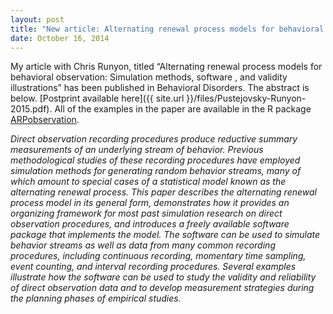 ```yaml
---
layout: post
title: "New article: Alternating renewal process models for behavioral observation"
date: October 16, 2014
---
```


My article with Chris Runyon, titled “Alternating renewal process models for behavioral observation: Simulation methods, software , and validity illustrations” has been published in Behavioral Disorders. The abstract is below. [Postprint available here]({{ site.url }}/files/Pustejovsky-Runyon-2015.pdf). All of the examples in the paper are available in the R package [ARPobservation](https://cran.r-project.org/web/packages/ARPobservation/).

_Direct observation recording procedures produce reductive summary measurements of an underlying stream of behavior. Previous methodological studies of these recording procedures have employed simulation methods for generating random behavior streams, many of which amount to special cases of a statistical model known as the alternating renewal process. This paper describes the alternating renewal process model in its general form, demonstrates how it provides an organizing framework for most past simulation research on direct observation procedures, and introduces a freely available software package that implements the model. The software can be used to simulate behavior streams as well as data from many common recording procedures, including continuous recording, momentary time sampling, event counting, and interval recording procedures. Several examples illustrate how the software can be used to study the validity and reliability of direct observation data and to develop measurement strategies during the planning phases of empirical studies._
